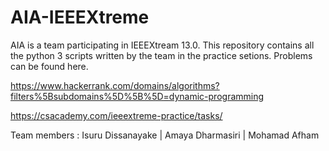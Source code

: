 # AIA-IEEEXtreme

AIA is a team participating in IEEEXtream 13.0. This repository contains all the python 3 scripts written by the team in the practice setions. Problems can be found here.

https://www.hackerrank.com/domains/algorithms?filters%5Bsubdomains%5D%5B%5D=dynamic-programming

https://csacademy.com/ieeextreme-practice/tasks/

Team members :
Isuru Dissanayake | 
Amaya Dharmasiri | 
Mohamad Afham 
